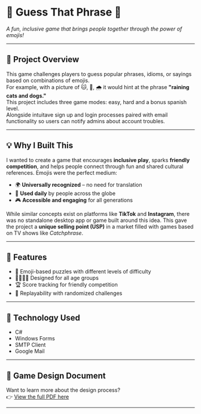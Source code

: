 # 🌟 Guess That Phrase 🎉  
*A fun, inclusive game that brings people together through the power of emojis!*

---

## 🎯 Project Overview  
This game challenges players to guess popular phrases, idioms, or sayings based on combinations of emojis.  
For example, with a picture of 🐱, 🐶, 🌧️ it would hint at the phrase **"raining cats and dogs."**  
This project includes three game modes: easy, hard and a bonus spanish level.  
Alongside intuitave sign up and login processes paired with email functionality so users can notify admins about account troubles.

---

## 💡 Why I Built This  
I wanted to create a game that encourages **inclusive play**, sparks **friendly competition**, and helps people connect through fun and shared cultural references. Emojis were the perfect medium:

- 🌍 **Universally recognized** – no need for translation  
- 💬 **Used daily** by people across the globe  
- 🎮 **Accessible and engaging** for all generations  

While similar concepts exist on platforms like **TikTok** and **Instagram**, there was no standalone desktop app or game built around this idea. This gave the project a **unique selling point (USP)** in a market filled with games based on TV shows like *Catchphrase*.

---

## 🚀 Features  
- 🧠 Emoji-based puzzles with different levels of difficulty  
- 👨‍👩‍👧‍👦 Designed for all age groups  
- 🏆 Score tracking for friendly competition  
- 🔄 Replayability with randomized challenges  

---

## 🔧 Technology Used  
- C#  
- Windows Forms  
- SMTP Client
- Google Mail  
---

## 📄 Game Design Document  
Want to learn more about the design process?  
👉 [View the full PDF here](docs/GTP_DESIGN_PDF.pdf)

---
